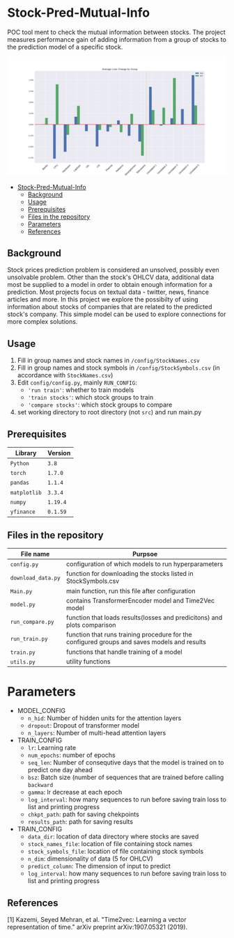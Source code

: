 # Stock-Pred-Mutual-Info
POC tool ment to check the mutual information between stocks. The project measures performance gain of adding information from a group of stocks to the prediction model of a specific stock.


![results](https://github.com/Aviv-Ratzon/Shit-Class_Stock-Pred/blob/main/images/Loss_Change_By_Group.png)

- [Stock-Pred-Mutual-Info](#Stock-Pred-Mutual-Info)
  * [Background](#background)
  * [Usage](#usage)
  * [Prerequisites](#prerequisites)
  * [Files in the repository](#files-in-the-repository)
  * [Parameters](#parameters)
  * [References](#references)

## Background
Stock prices prediction problem is considered an unsolved, possibly even unsolvable problem. Other than the stock's OHLCV data, additional data most be supplied to a model in order to obtain enough information for a prediction. Most projects focus on textual data - twitter, news, finance articles and more. In this project we explore the possibilty of using information about stocks of companies that are related to the predicted stock's company. This simple model can be used to explore connections for more complex solutions.

## Usage

1. Fill in group names and stock names in `/config/StockNames.csv`
1. Fill in group names and stock symbols in `/config/StockSymbols.csv` (in accordance with `StockNames.csv`)
1. Edit `config/config.py`, mainly `RUN_CONFIG`:
    - `'run train'`: whether to train models
    - `'train stocks'`: which stock groups to train
    - `'compare stocks'`: which stock groups to compare
1. set working directory to root directory (not `src`) and run main.py


## Prerequisites
|Library         | Version |
|----------------------|----|
|`Python`|  `3.8`|
|`torch`|  `1.7.0`|
|`pandas`|  `1.1.4`|
|`matplotlib`|  `3.3.4`|
|`numpy`|  `1.19.4`|
|`yfinance`|  `0.1.59`|


## Files in the repository

|File name         | Purpsoe |
|----------------------|------|
|`config.py`| configuration of which models to run hyperparameters |
|`download_data.py`| function for downloading the stocks listed in StockSymbols.csv |
|`Main.py`| main function, run this file after configuration|
|`model.py`| contains TransformerEncoder model and Time2Vec model|
|`run_compare.py`| function that loads results(losses and predicitons) and plots comparison |
|`run_train.py`| function that runs training procedure for the configured groups and saves models and results|
|`train.py`| functions that handle training of a model|
|`utils.py`| utility functions|

# Parameters
- MODEL_CONFIG
    - `n_hid`: Number of hidden units for the attention layers
    - `dropout`: Dropout of transformer model
    - `n_layers`: Number of multi-head attention layers
- TRAIN_CONFIG
    - `lr`: Learning rate
    - `num_epochs`: number of epochs
    - `seq_len`: Number of consequtive days that the model is trained on to predict one day ahead
    - `bsz`: Batch size (number of sequences that are trained before calling `backward`
    - `gamma`: lr decrease at each epoch
    - `log_interval`: how many sequences to run before saving train loss to list and printing progress
    - `chkpt_path`: path for saving chekpoints
    - `results_path`: path for saving results
- TRAIN_CONFIG
    - `data_dir`: location of data directory where stocks are saved
    - `stock_names_file`: location of file containing stock names
    - `stock_symbols_file`: location of file containing stock symbols
    - `n_dim`: dimensionality of data (5 for OHLCV)
    - `predict_column`: The dimension of input to predict
    - `log_interval`: how many sequences to run before saving train loss to list and printing progress

## References
[1] Kazemi, Seyed Mehran, et al. "Time2vec: Learning a vector representation of time." arXiv preprint arXiv:1907.05321 (2019).



